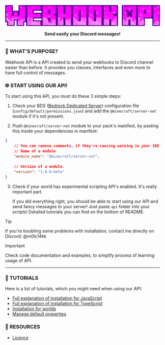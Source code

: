 <p align="center">
    <img src="assets/logo.png" alt="Webhook API" />
</p>

<p align="center">
    <b>Send easily your Discord messages!</b>
</p>

<hr />

### 🔎 WHAT'S PURPOSE?

Webhook API is a API created to send your webhooks to Discord channel easier than before. It provides you classes, interfaces and even more to have full control of messages.

### 🌐 START USING OUR API!

To start using this API, you must do these 3 simple steps:

1. Check your BDS ([Bedrock Dedicated Server](https://www.minecraft.net/en-us/download/server/bedrock)) configuration file (`config/default/permissions.json`) and add the `@minecraft/server-net` module if it's not present.

2. Push `@minecraft/server-net` module to your pack's manifest, by pasting this inside your dependencies in manifest:
```json
{
    // You can remove comments, if they're causing warning in your IDE.
    // Name of a module
    "module_name": "@minecraft/server-net",

    // Version of a module.
    "version": "1.0.0-beta"
}
```

3. Check if your world has experimental scripting API's enabled. It's really important part.

    If you did everything right, you should be able to start using our API and send fancy messages to your server! Just paste `api` folder into your scripts! Detailed tutorials you can find on the bottom of README.

> [!TIP]
> If you're troubling some problems with installation, contact me directly on Discord: @m0lc14kk

> [!IMPORTANT]
> Check code documentation and examples, to simplify process of learning usage of API.

<hr />

### 📢 TUTORIALS

Here is a list of tutorials, which you might need when using our API:

- [Full explanation of installation for JavaScript](./docs/js-installation.md)
- [Full explanation of installation for TypeScript](./docs/ts-installation.md)
- [Installation for worlds](./docs/for-worlds.md)
- [Manage default properties](./docs/manage-default-properties.md)

### 📌 RESOURCES

- [Licence](./docs/licence.md)